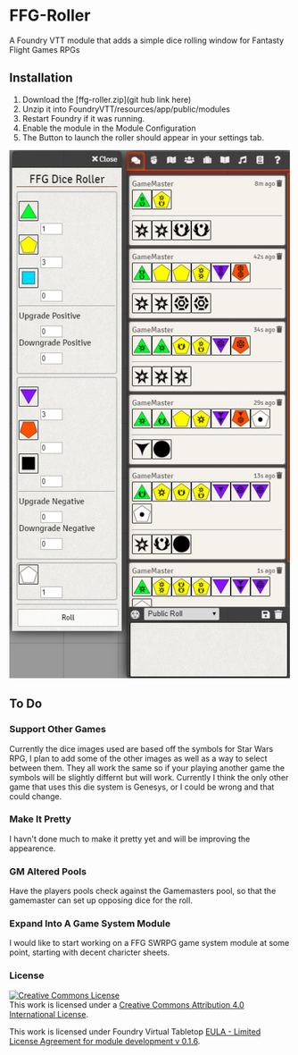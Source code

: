 # FFG-Roller
A Foundry VTT module that adds a simple dice rolling window for Fantasty Flight Games RPGs

## Installation
1. Download the [ffg-roller.zip](git hub link here)
2. Unzip it into FoundryVTT/resources/app/public/modules
3. Restart Foundry if it was running.
4. Enable the module in the Module Configuration
5. The Button to launch the roller should appear in your settings tab.

![example](example.png)

## To Do
### Support Other Games
Currently the dice images used are based off the symbols for Star Wars RPG, I plan to add some of the other images as well as a way to select between them. They all work the same so if your playing another game the symbols will be slightly differnt but will work. Currently I think the only other game that uses this die system is Genesys, or I could be wrong and that could change.

### Make It Pretty
I havn't done much to make it pretty yet and will be improving the appearence.

### GM Altered Pools
Have the players pools check against the Gamemasters pool, so that the gamemaster can set up opposing dice for the roll.

### Expand Into A Game System Module
I would like to start working on a FFG SWRPG game system module at some point, starting with decent charicter sheets.

### License
<a rel="license" href="http://creativecommons.org/licenses/by/4.0/"><img alt="Creative Commons License" style="border-width:0" src="https://i.creativecommons.org/l/by/4.0/88x31.png" /></a><br />This work is licensed under a <a rel="license" href="http://creativecommons.org/licenses/by/4.0/">Creative Commons Attribution 4.0 International License</a>.

This work is licensed under Foundry Virtual Tabletop [EULA - Limited License Agreement for module development v 0.1.6](http://foundryvtt.com/pages/license.html).